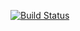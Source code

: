 [![Build Status](https://travis-ci.org/BURNINGTIGER/lab08.svg?branch=master)](https://travis-ci.org/BURNINGTIGER/lab08)
